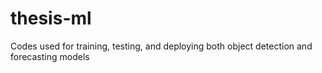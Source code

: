 # thesis-ml
Codes used for training, testing, and deploying both object detection and forecasting models
